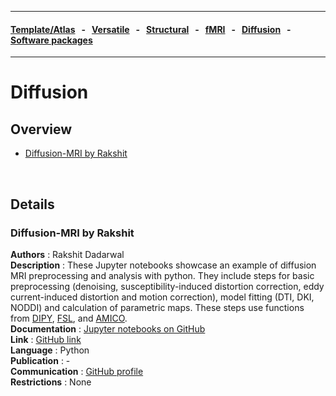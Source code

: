 
---

#### [Template/Atlas](templates_and_atlases.md) &nbsp;  - &nbsp;  [Versatile](versatile_tools.md) &nbsp;  - &nbsp;  [Structural](pipelines_structural.md) &nbsp;  - &nbsp;  [fMRI](pipelines_fmri.md) &nbsp;  - &nbsp;  [Diffusion](pipelines_diffusion.md) &nbsp;  - &nbsp;  [Software packages](software_packages.md)     

---    

# Diffusion

## Overview
- [Diffusion-MRI by Rakshit](pipelines_diffusion.md#Diffusion-MRI-by-Rakshit) 
    
<br>    

## Details

### Diffusion-MRI by Rakshit
**Authors**         : Rakshit Dadarwal                                                                             
**Description**     : These Jupyter notebooks showcase  an example of diffusion MRI preprocessing and analysis with python. They include steps for basic preprocessing (denoising, susceptibility-induced distortion correction, eddy current-induced distortion and motion correction), model fitting (DTI, DKI, NODDI) and calculation of parametric maps. These steps use functions from [DIPY](https://dipy.org/), [FSL](https://fsl.fmrib.ox.ac.uk/fsl/fslwiki/), and [AMICO](https://github.com/daducci/AMICO).                  
**Documentation**   : [Jupyter notebooks on GitHub](https://github.com/RDadarwal/Diffusion-MRI)                                     
**Link**            : [GitHub link](https://github.com/RDadarwal/Diffusion-MRI)         
**Language**        : Python                                                  
**Publication**     : -                                                                                       
**Communication**   : [GitHub profile](https://github.com/RDadarwal)                                            
**Restrictions**    : None                                                                                      
